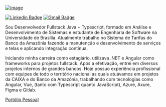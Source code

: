 [![image](https://github.com/samuelvictorol/samuelvictorol/assets/95868897/41da26ca-30e5-46cc-9493-e5ebff9ff340)](https://samuelvictorol.github.io/portfolio)

[![Linkedin Badge](https://img.shields.io/badge/-Samuel%20Victor-986DFF?style=flat-square&logo=Linkedin&logoColor=white&link=https://www.linkedin.com/in/samuel-victor-samvctr/)](https://www.linkedin.com/in/samuel-victor-samvctr/) 
[![Gmail Badge](https://img.shields.io/badge/-samuel.softdev@outlook.com-986DFF?style=flat-square&logo=Gmail&logoColor=white&link=mailto:samuel.softdev@outlook.com)](mailto:samuel.softdev@outlook.com)

Sou Desenvolvedor Fullstack Java + Typescript, formado em Análise e Desenvolvimento de Sistemas e estudante de Engenharia de Software na Universidade de Brasília. Atualmente trabalho no Sistema de Tarifas do Banco da Amazônia fazendo a manutenção e desenvolvimento de serviços e telas e aplicando integração contínua.

Iniciando minha carreira como estagiário, utilizava .NET e Angular como frameworks para projetos fullstack. Após a efetivação, entrei em diversos projetos internos de grandes bancos. Hoje possuo experiência profissional com equipes de todo o território nacional as quais atuávamos em projetos da CAIXA e do Banco da Amazônia, trabalhando com tecnologias como Angular, Vue, (tanto com Typescript quanto JavaScript), Azure, Axure, Figma e Gitlab.

[Portólio Pessoal](https://samuelvictorol.github.io/portfolio)

